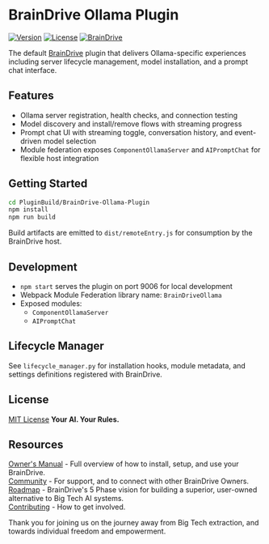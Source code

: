 # BrainDrive Ollama Plugin

[![Version](https://img.shields.io/badge/version-1.0.0-blue.svg)](https://github.com/BrainDriveAI/BrainDrive-Ollama-Plugin)
[![License](https://img.shields.io/badge/License-MIT-green.svg)](LICENSE)
[![BrainDrive](https://img.shields.io/badge/BrainDrive-Plugin-purple.svg)](https://github.com/BrainDriveAI/BrainDrive)

The default [BrainDrive](https://github.com/BrainDriveAI/BrainDrive-Core) plugin that delivers Ollama-specific experiences including server lifecycle management, model installation, and a prompt chat interface.

## Features
- Ollama server registration, health checks, and connection testing
- Model discovery and install/remove flows with streaming progress
- Prompt chat UI with streaming toggle, conversation history, and event-driven model selection
- Module federation exposes `ComponentOllamaServer` and `AIPromptChat` for flexible host integration

## Getting Started
```bash
cd PluginBuild/BrainDrive-Ollama-Plugin
npm install
npm run build
```
Build artifacts are emitted to `dist/remoteEntry.js` for consumption by the BrainDrive host.

## Development
- `npm start` serves the plugin on port 9006 for local development
- Webpack Module Federation library name: `BrainDriveOllama`
- Exposed modules:
  - `ComponentOllamaServer`
  - `AIPromptChat`

## Lifecycle Manager
See `lifecycle_manager.py` for installation hooks, module metadata, and settings definitions registered with BrainDrive.

## License
[MIT License](LICENSE) **Your AI. Your Rules.**

## Resources

[Owner's Manual](https://docs.braindrive.ai/core/how-to/use-braindrive) - Full overview of how to install, setup, and use your BrainDrive.  
[Community](https://community.braindrive.ai/) - For support, and to connect with other BrainDrive Owners.  
[Roadmap](https://docs.braindrive.ai/core/ROADMAP) - BrainDrive's 5 Phase vision for building a superior, user-owned alternative to Big Tech AI systems.   
[Contributing](https://docs.braindrive.ai/core/CONTRIBUTING) - How to get involved. 

Thank you for joining us on the journey away from Big Tech extraction, and towards individual freedom and empowerment.



